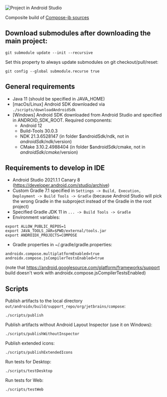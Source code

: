 ![Project in Android Studio](screenshots/studio.png)

Composite build of [Compose-jb sources](https://github.com/JetBrains/androidx)

## Download submodules after downloading the main project:
```
git submodule update --init --recursive
```
Set this property to always update submodules on git checkout/pull/reset:
```
git config --global submodule.recurse true
```

## General requirements
- Java 11 (should be specified in JAVA_HOME)
- [macOs/Linux] Android SDK downloaded via `./scripts/downloadAndroidSdk`
- [Windows] Android SDK downloaded from Android Studio and specified in ANDROID_SDK_ROOT. Required components:
  - Android 12
  - Build-Tools 30.0.3
  - NDK 21.3.6528147 (in folder $androidSdk/ndk, not in $androidSdk/ndk/$version)
  - CMake 3.10.2.4988404 (in folder $androidSdk/cmake, not in $androidSdk/cmake/$version)

## Requirements to develop in IDE
- Android Studio 2021.1.1 Canary 8 (https://developer.android.com/studio/archive)
- Custom Gradle 7.1 specified in `Settings -> Build, Execution, Deployment -> Build Tools -> Gradle` (because Android Studio will pick the wrong Gradle in the subproject instead of the Gradle in the root project)
- Specified Gradle JDK 11 in `... -> Build Tools -> Gradle`
- Environment variables:
```
export ALLOW_PUBLIC_REPOS=1
export JAVA_TOOLS_JAR=$PWD/external/tools.jar
export ANDROIDX_PROJECTS=COMPOSE
```
- Gradle properties in ~/.gradle/gradle.properties:
```
androidx.compose.multiplatformEnabled=true
androidx.compose.jsCompilerTestsEnabled=true
```
(note that https://android.googlesource.com/platform/frameworks/support build doesn't work with androidx.compose.jsCompilerTestsEnabled)

## Scripts
Publish artifacts to the local directory `out/androidx/build/support_repo/org/jetbrains/compose`:
```
./scripts/publish
```
Publish artifacts without Android Layout Inspector (use it on Windows):
```
./scripts/publishWithoutInspector
```
Publish extended icons:
```
./scripts/publishExtendedIcons
```

Run tests for Desktop:
```
./scripts/testDesktop
```

Run tests for Web:
```
./scripts/testWeb
```

